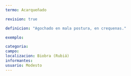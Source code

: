 ```yaml
---
termo: Acarqueñado

revision: true

definicion: "Agochado en mala postura, en crequenas."

exemplo:

categoria:
campo:
localizacion: Biobra (Rubiá)
informantes:
usuario: Modesto
---
```

